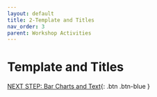 ```yaml
---
layout: default
title: 2-Template and Titles
nav_order: 3
parent: Workshop Activities
---
```

# Template and Titles

[NEXT STEP: Bar Charts and Text](canva-charts.html){: .btn .btn-blue }

